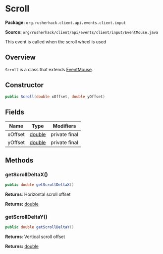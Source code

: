 # Scroll

**Package:** `org.rusherhack.client.api.events.client.input`

**Source:** `org/rusherhack/client/api/events/client/input/EventMouse.java`

This event is called when the scroll wheel is used

## Overview

`Scroll` is a class that extends [EventMouse](/client/api/events/client/input/EventMouse.md).

## Constructor

```java
public Scroll(double xOffset, double yOffset)
```

## Fields

| Name | Type | Modifiers |
|------|------|----------|
| xOffset | [double](https://docs.oracle.com/en/java/javase/21/docs/api/java.base/java/lang/Double.html) | private final |
| yOffset | [double](https://docs.oracle.com/en/java/javase/21/docs/api/java.base/java/lang/Double.html) | private final |


## Methods

### getScrollDeltaX()

```java
public double getScrollDeltaX()
```

**Returns**: Horizontal scroll offset



**Returns:** [double](https://docs.oracle.com/en/java/javase/21/docs/api/java.base/java/lang/Double.html)

### getScrollDeltaY()

```java
public double getScrollDeltaY()
```

**Returns**: Vertical scroll offset



**Returns:** [double](https://docs.oracle.com/en/java/javase/21/docs/api/java.base/java/lang/Double.html)

